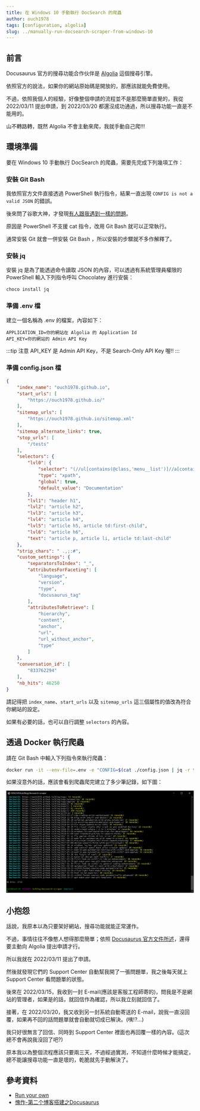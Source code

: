 ```yaml
---
title: 在 Windows 10 手動執行 DocSearch 的爬蟲
author: ouch1978
tags: [configuration, algolia]
slug: ../manually-run-docsearch-scraper-from-windows-10
---
```


## 前言

Docusaurus 官方的搜尋功能合作伙伴是 [Algolia](https://www.algolia.com/ "Algolia") 這個搜尋引擎。

依照官方的說法，如果你的網站原始碼是開放的，那應該就能免費使用。

不過，依照我個人的經驗，好像整個申請的流程並不是那麼簡單直覺的，我從 2022/03/11 提出申請，到 2022/03/20 都還沒成功通過，所以搜尋功能一直是不能用的。

山不轉路轉，既然 Algolia 不會主動來爬，我就手動自己爬!!!

## 環境準備

要在 Windows 10 手動執行 DocSearch 的爬蟲，需要先完成下列幾項工作：

### 安裝 Git Bash

我依照官方文件直接透過 PowerShell 執行指令，結果一直出現 `CONFIG is not a valid JSON` 的錯誤。

後來問了谷歌大神，才發現[有人跟我遇到一樣的問題](<https://stackoverflow.com/questions/65807537/algolia-run-the-crawl-from-the-docker-image> "Algolia Run the crawl from the Docker image")。

原因是 PowerShell 不支援 cat 指令，改用 Git Bash 就可以正常執行。

通常安裝 Git 就會一併安裝 Git Bash ，所以安裝的步驟就不多作解釋了。

### 安裝 jq

安裝 jq 是為了能透過命令讀取 JSON 的內容，可以透過有系統管理員權限的 PowerShell 輸入下列指令呼叫 Chocolatey 進行安裝：

```powershell
choco install jq
```

### 準備 .env 檔

建立一個名稱為 .env 的檔案，內容如下：

``` title=".env"
APPLICATION_ID=你的網站在 Algolia 的 Application Id
API_KEY=你的網站的 Admin API Key
```

:::tip 注意
API_KEY 是 Admin API Key，不是 Search-Only API Key 喔!!
:::

### 準備 config.json 檔

```json title="config.json" {1-8}
{
    "index_name": "ouch1978.github.io",
    "start_urls": [
        "https://ouch1978.github.io/"
    ],
    "sitemap_urls": [
        "https://ouch1978.github.io/sitemap.xml"
    ],
    "sitemap_alternate_links": true,
    "stop_urls": [
        "/tests"
    ],
    "selectors": {
        "lvl0": {
            "selector": "(//ul[contains(@class,'menu__list')]//a[contains(@class, 'menu__link menu__link--sublist menu__link--active')]/text() | //nav[contains(@class, 'navbar')]//a[contains(@class, 'navbar__link--active')]/text())[last()]",
            "type": "xpath",
            "global": true,
            "default_value": "Documentation"
        },
        "lvl1": "header h1",
        "lvl2": "article h2",
        "lvl3": "article h3",
        "lvl4": "article h4",
        "lvl5": "article h5, article td:first-child",
        "lvl6": "article h6",
        "text": "article p, article li, article td:last-child"
    },
    "strip_chars": " .,;:#",
    "custom_settings": {
        "separatorsToIndex": "_",
        "attributesForFaceting": [
            "language",
            "version",
            "type",
            "docusaurus_tag"
        ],
        "attributesToRetrieve": [
            "hierarchy",
            "content",
            "anchor",
            "url",
            "url_without_anchor",
            "type"
        ]
    },
    "conversation_id": [
        "833762294"
    ],
    "nb_hits": 46250
}
```

請記得把 `index_name`、`start_urls` 以及 `sitemap_urls` 這三個屬性的值改為符合你網站的設定。

如果有必要的話，也可以自行調整 `selectors` 的內容。

## 透過 Docker 執行爬蟲

請在 Git Bash 中輸入下列指令來執行爬蟲：

```sh
docker run -it --env-file=.env -e "CONFIG=$(cat ./config.json | jq -r tostring)" algolia/docsearch-scraper
```

如果沒意外的話，應該會看到爬蟲爬完建立了多少筆記錄，如下圖：

![爬蟲執行成功的訊息](docsearch-scraper-result.png "爬蟲執行成功的訊息")

## 小抱怨

話說，我原本以為只要架好網站，搜尋功能就能正常運作。

不過，事情往往不像憨人想得那麼簡單；依照 [Docusaurus 官方文件所述](https://docusaurus.io/docs/search#using-algolia-docsearch "Using Algolia DocSearch")，還得要主動向 Algolia 提出申請才行。

所以我就在 2022/03/11 提出了申請。

然後就發現它們的 Support Center 自動幫我開了一張問題單，我之後每天就上 Support Center 看問題單的狀態。

後來在 2022/03/15，我收到一封 E-mail(應該是客服工程師寄的)，問我是不是網站的管理者，如果是的話，就回信作為確認，所以我立刻就回信了。

接著，在 2022/03/20，我又收到另一封系統自動寄送的 E-mail，說我一直沒回覆，如果再不回的話問題單就會自動就切成已解決。(咦!?...)

我只好很無言了回信、同時到 Support Center 裡面也再回覆一樣的內容。(這次總不會再說我沒回了吧?)

原本我以為整個流程應該只要兩三天，不過經過實測，不知道什麼時候才能搞定，總不能讓搜尋功能一直是壞的，乾脆就先手動解決了。

## 參考資料

* [Run your own](https://docsearch.algolia.com/docs/legacy/run-your-own/ "Run your own")
* [愧怍-第二个博客搭建之Docusaurus](https://kuizuo.cn/develop/%E7%AC%AC%E4%BA%8C%E4%B8%AA%E5%8D%9A%E5%AE%A2%E6%90%AD%E5%BB%BA%E4%B9%8BDocusaurus/#%E6%89%8B%E5%8A%A8%E7%88%AC%E5%8F%96 "愧怍-第二个博客搭建之Docusaurus")
